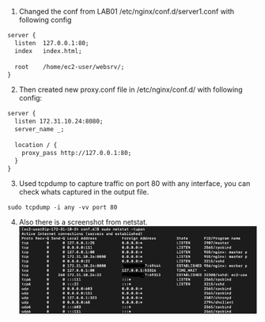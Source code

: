 1. Changed the conf from LAB01 /etc/nginx/conf.d/server1.conf with following config
```
server {
  listen  127.0.0.1:80;
  index   index.html;
  
  root    /home/ec2-user/websrv/;
}
```

2. Then created new proxy.conf file in /etc/nginx/conf.d/ with following config:
```
server {
  listen 172.31.10.24:8080;
  server_name _;
  
  location / {
    proxy_pass http://127.0.0.1:80;
  }
}
```
3. Used tcpdump to capture traffic on port 80 with any interface, you can check whats captured in the output file.
```
sudo tcpdump -i any -vv port 80
```
4. Also there is a screenshot from netstat.
![netstat](https://github.com/ilnikolay/TAP/blob/main/networking/lab02/Screenshot%202021-12-01%20at%2011.48.19.png?raw=true "netstat")

